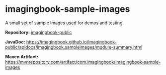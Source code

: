 # imagingbook-sample-images

A small set of sample images used for demos and testing.

**Repository:** [imagingbook-public](https://github.com/imagingbook/imagingbook-public)

**JavaDoc:** https://imagingbook.github.io/imagingbook-public/apidocs/imagingbook.sampleimages/module-summary.html

**Maven Artifact:** https://mvnrepository.com/artifact/com.imagingbook/imagingbook-sample-images
